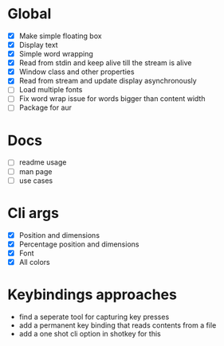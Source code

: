 # Global
  - [X] Make simple floating box
  - [X] Display text
  - [X] Simple word wrapping
  - [X] Read from stdin and keep alive till the stream is alive
  - [X] Window class and other properties
  - [X] Read from stream and update display asynchronously
  - [ ] Load multiple fonts
  - [ ] Fix word wrap issue for words bigger than content width
  - [ ] Package for aur

# Docs
  - [ ] readme usage
  - [ ] man page
  - [ ] use cases

# Cli args
  - [X] Position and dimensions
  - [X] Percentage position and dimensions
  - [X] Font
  - [X] All colors

# Keybindings approaches
  - find a seperate tool for capturing key presses
  - add a permanent key binding that reads contents from a file
  - add a one shot cli option in shotkey for this

